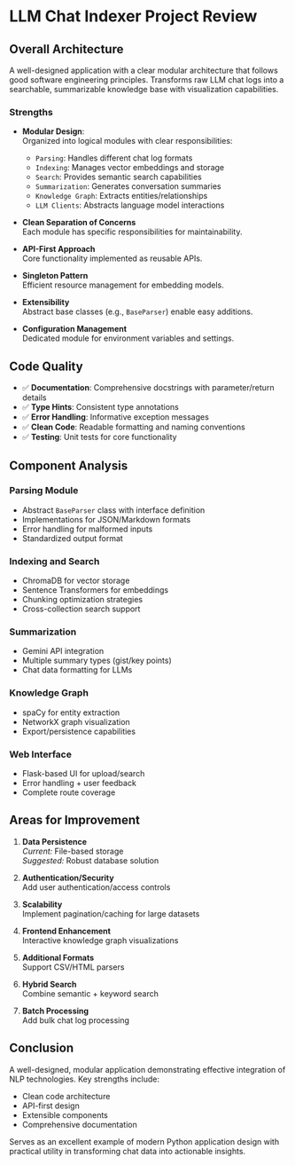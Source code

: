 # LLM Chat Indexer Project Review

## Overall Architecture
A well-designed application with a clear modular architecture that follows good software engineering principles. Transforms raw LLM chat logs into a searchable, summarizable knowledge base with visualization capabilities.

### Strengths
- **Modular Design**:  
  Organized into logical modules with clear responsibilities:
  - `Parsing`: Handles different chat log formats
  - `Indexing`: Manages vector embeddings and storage
  - `Search`: Provides semantic search capabilities
  - `Summarization`: Generates conversation summaries
  - `Knowledge Graph`: Extracts entities/relationships
  - `LLM Clients`: Abstracts language model interactions

- **Clean Separation of Concerns**  
  Each module has specific responsibilities for maintainability.

- **API-First Approach**  
  Core functionality implemented as reusable APIs.

- **Singleton Pattern**  
  Efficient resource management for embedding models.

- **Extensibility**  
  Abstract base classes (e.g., `BaseParser`) enable easy additions.

- **Configuration Management**  
  Dedicated module for environment variables and settings.

## Code Quality
- ✅ **Documentation**: Comprehensive docstrings with parameter/return details
- ✅ **Type Hints**: Consistent type annotations
- ✅ **Error Handling**: Informative exception messages
- ✅ **Clean Code**: Readable formatting and naming conventions
- ✅ **Testing**: Unit tests for core functionality

## Component Analysis

### Parsing Module
- Abstract `BaseParser` class with interface definition
- Implementations for JSON/Markdown formats
- Error handling for malformed inputs
- Standardized output format

### Indexing and Search
- ChromaDB for vector storage
- Sentence Transformers for embeddings
- Chunking optimization strategies
- Cross-collection search support

### Summarization
- Gemini API integration
- Multiple summary types (gist/key points)
- Chat data formatting for LLMs

### Knowledge Graph
- spaCy for entity extraction
- NetworkX graph visualization
- Export/persistence capabilities

### Web Interface
- Flask-based UI for upload/search
- Error handling + user feedback
- Complete route coverage

## Areas for Improvement
1. **Data Persistence**  
   *Current:* File-based storage  
   *Suggested:* Robust database solution

2. **Authentication/Security**  
   Add user authentication/access controls

3. **Scalability**  
   Implement pagination/caching for large datasets

4. **Frontend Enhancement**  
   Interactive knowledge graph visualizations

5. **Additional Formats**  
   Support CSV/HTML parsers

6. **Hybrid Search**  
   Combine semantic + keyword search

7. **Batch Processing**  
   Add bulk chat log processing

## Conclusion
A well-designed, modular application demonstrating effective integration of NLP technologies. Key strengths include:

- Clean code architecture
- API-first design
- Extensible components
- Comprehensive documentation

Serves as an excellent example of modern Python application design with practical utility in transforming chat data into actionable insights.
